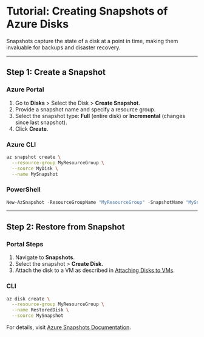 # Tutorial: Creating Snapshots of Azure Disks

Snapshots capture the state of a disk at a point in time, making them invaluable for backups and disaster recovery.

---

## **Step 1: Create a Snapshot**

### **Azure Portal**
1. Go to **Disks** > Select the Disk > **Create Snapshot**.
2. Provide a snapshot name and specify a resource group.
3. Select the snapshot type: **Full** (entire disk) or **Incremental** (changes since last snapshot).
4. Click **Create**.

### **Azure CLI**
```bash
az snapshot create \
  --resource-group MyResourceGroup \
  --source MyDisk \
  --name MySnapshot
```

### **PowerShell**
```powershell
New-AzSnapshot -ResourceGroupName "MyResourceGroup" -SnapshotName "MySnapshot" -DiskName "MyDisk"
```

---

## **Step 2: Restore from Snapshot**

### **Portal Steps**
1. Navigate to **Snapshots**.
2. Select the snapshot > **Create Disk**.
3. Attach the disk to a VM as described in [Attaching Disks to VMs](Attaching_Disks_to_VMs.md).

### **CLI**
```bash
az disk create \
  --resource-group MyResourceGroup \
  --name RestoredDisk \
  --source MySnapshot
```

For details, visit [Azure Snapshots Documentation](https://learn.microsoft.com/en-us/azure/virtual-machines/disks-snapshots).



